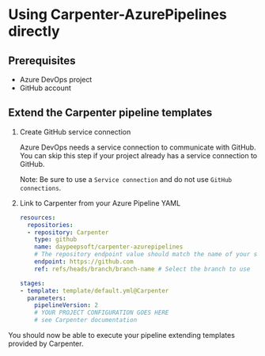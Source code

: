 # Using Carpenter-AzurePipelines directly

## Prerequisites

* Azure DevOps project
* GitHub account

## Extend the Carpenter pipeline templates

1. Create GitHub service connection
    
    Azure DevOps needs a service connection to communicate with GitHub. You can skip this step if your project already has a service connection to GitHub.

    Note: Be sure to use a `Service connection` and do not use `GitHub connections`.

2. Link to Carpenter from your Azure Pipeline YAML

    ``` yaml
    resources:
      repositories:
      - repository: Carpenter
        type: github
        name: daypeepsoft/carpenter-azurepipelines
        # The repository endpoint value should match the name of your service connection.
        endpoint: https://github.com
        ref: refs/heads/branch/branch-name # Select the branch to use

    stages:
    - template: template/default.yml@Carpenter
      parameters:
        pipelineVersion: 2
        # YOUR PROJECT CONFIGURATION GOES HERE
        # see Carpenter documentation
    ```

You should now be able to execute your pipeline extending templates provided by Carpenter.

